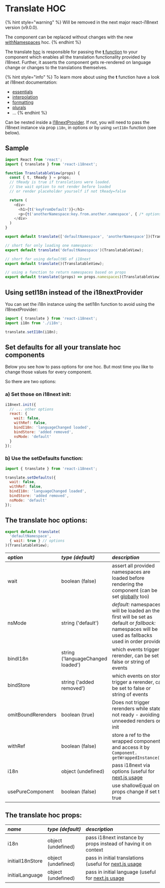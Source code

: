 # Translate HOC

{% hint style="warning" %}
Will be removed in the next major react-i18next version \(v9.0.0\).

The component can be replaced without changes with the new [withNamespaces](../components/withnamespaces.md) hoc.
{% endhint %}

The translate [hoc](https://reactjs.org/docs/higher-order-components.html) is responsible for passing the [**t** function](https://www.i18next.com/overview/api#t) to your component which enables all the translation functionality provided by i18next. Further, it asserts the component gets re-rendered on language change or changes to the translations themselves.

{% hint style="info" %}
To learn more about using the **t** function have a look at i18next documentation:

* [essentials](https://www.i18next.com/essentials.html)
* [interpolation](https://www.i18next.com/interpolation.html)
* [formatting](https://www.i18next.com/formatting.html)
* [plurals](https://www.i18next.com/plurals.html)
* ...
{% endhint %}

Can be nested inside a [I18nextProvider](../components/i18nextprovider.md). If not, you will need to pass the i18next instance via prop `i18n`, in options or by using `setI18n` function \(see below\).

## Sample

```javascript
import React from 'react';
import { translate } from 'react-i18next';

function TranslatableView(props) {
  const { t, tReady } = props;
  // tReady is true if translations were loaded.
  // Use wait option to not render before loaded
  // or render placeholder yourself if not tReady=false

  return (
    <div>
      <h1>{t('keyFromDefault')}</h1>
      <p>{t('anotherNamespace:key.from.another.namespace', { /* options t options */ })}</p>
    </div>
  )
}

export default translate(['defaultNamespace', 'anotherNamespace'])(TranslatableView);

// short for only loading one namespace:
export default translate('defaultNamespace')(TranslatableView);

// short for using defaultNS of i18next
export default translate()(TranslatableView);

// using a function to return namespaces based on props
export default translate((props) => props.namespaces)(TranslatableView);
```

## Using setI18n instead of the i18nextProvider

You can set the i18n instance using the setI18n function to avoid using the i18nextProvider:

```javascript
import { translate } from 'react-i18next';
import i18n from './i18n';

translate.setI18n(i18n);
```

## Set defaults for all your translate hoc components

Below you see how to pass options for one hoc. But most time you like to change those values for every component.

So there are two options:

### a\) Set those on i18next init:

```javascript
i18next.init({
  // ... other options
  react: {
    wait: false,
    withRef: false,
    bindI18n: 'languageChanged loaded',
    bindStore: 'added removed',
    nsMode: 'default'
  }
});
```

### b\) Use the setDefaults function:

```javascript
import { translate } from 'react-i18next';

translate.setDefaults({
  wait: false,
  withRef: false,
  bindI18n: 'languageChanged loaded',
  bindStore: 'added removed',
  nsMode: 'default'
});
```

## The translate hoc options:

```javascript
export default translate(
  'defaultNamespace',
  { wait: true } // options
)(TranslatableView);
```

| _**option**_ | _**type \(default\)**_ | _**description**_ |
| :--- | :--- | :--- |
| wait | boolean \(false\) | assert all provided namespaces are loaded before rendering the component \(can be set [globally](../components/i18next-instance.md) too\) |
| nsMode | string \('default'\) | _default:_ namespaces will be loaded an the first will be set as default or _fallback:_ namespaces will be used as fallbacks used in order provided |
| bindI18n | string \('languageChanged loaded'\) | which events trigger a rerender, can be set to false or string of events |
| bindStore | string \('added removed'\) | which events on store trigger a rerender, can be set to false or string of events |
| omitBoundRerenders | boolean \(true\) | Does not trigger rerenders while state not ready - avoiding unneeded renders on init |
| withRef | boolean \(false\) | store a ref to the wrapped component and access it by `Component. getWrappedInstance();` |
| i18n | object \(undefined\) | pass i18next via options \(useful for [next.js usage](https://github.com/i18next/react-i18next/tree/master/example/nextjs) |
| usePureComponent | boolean \(false\) | use shallowEqual on props change if set to true |

## The translate hoc props:

| _**name**_ | _**type \(default\)**_ | _**description**_ |
| :--- | :--- | :--- |
| i18n | object \(undefined\) | pass i18next instance by props instead of having it on context |
| initialI18nStore | object \(undefined\) | pass in initial translations \(useful for [next.js usage](https://github.com/i18next/react-i18next/tree/master/example/nextjs) |
| initialLanguage | object \(undefined\) | pass in initial language \(useful for [next.js usage](https://github.com/i18next/react-i18next/tree/master/example/nextjs) |

